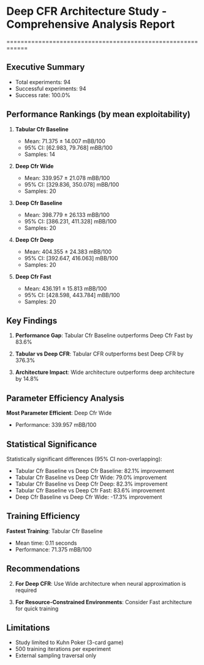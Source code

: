 # Deep CFR Architecture Study - Comprehensive Analysis Report
============================================================

## Executive Summary
- Total experiments: 94
- Successful experiments: 94
- Success rate: 100.0%

## Performance Rankings (by mean exploitability)

1. **Tabular Cfr Baseline**
   - Mean: 71.375 ± 14.007 mBB/100
   - 95% CI: [62.983, 79.768] mBB/100
   - Samples: 14

2. **Deep Cfr Wide**
   - Mean: 339.957 ± 21.078 mBB/100
   - 95% CI: [329.836, 350.078] mBB/100
   - Samples: 20

3. **Deep Cfr Baseline**
   - Mean: 398.779 ± 26.133 mBB/100
   - 95% CI: [386.231, 411.328] mBB/100
   - Samples: 20

4. **Deep Cfr Deep**
   - Mean: 404.355 ± 24.383 mBB/100
   - 95% CI: [392.647, 416.063] mBB/100
   - Samples: 20

5. **Deep Cfr Fast**
   - Mean: 436.191 ± 15.813 mBB/100
   - 95% CI: [428.598, 443.784] mBB/100
   - Samples: 20

## Key Findings

1. **Performance Gap**: Tabular Cfr Baseline outperforms Deep Cfr Fast by 83.6%

2. **Tabular vs Deep CFR**: Tabular CFR outperforms best Deep CFR by 376.3%

3. **Architecture Impact**: Wide architecture outperforms deep architecture by 14.8%

## Parameter Efficiency Analysis

**Most Parameter Efficient**: Deep Cfr Wide
- Performance: 339.957 mBB/100

## Statistical Significance

Statistically significant differences (95% CI non-overlapping):
- Tabular Cfr Baseline vs Deep Cfr Baseline: 82.1% improvement
- Tabular Cfr Baseline vs Deep Cfr Wide: 79.0% improvement
- Tabular Cfr Baseline vs Deep Cfr Deep: 82.3% improvement
- Tabular Cfr Baseline vs Deep Cfr Fast: 83.6% improvement
- Deep Cfr Baseline vs Deep Cfr Wide: -17.3% improvement

## Training Efficiency

**Fastest Training**: Tabular Cfr Baseline
- Mean time: 0.11 seconds
- Performance: 71.375 mBB/100

## Recommendations

2. **For Deep CFR**: Use Wide architecture when neural approximation is required

3. **For Resource-Constrained Environments**: Consider Fast architecture for quick training

## Limitations

- Study limited to Kuhn Poker (3-card game)
- 500 training iterations per experiment
- External sampling traversal only
